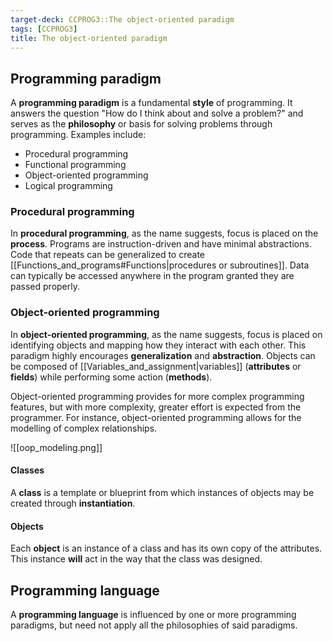 ```yaml
---
target-deck: CCPROG3::The object-oriented paradigm
tags: [CCPROG3]
title: The object-oriented paradigm
---
```


## Programming paradigm

A **programming paradigm** is a fundamental **style** of programming. It answers the question "How do I think about and solve a problem?" and serves as the **philosophy** or basis for solving problems through programming. Examples include:

- Procedural programming
- Functional programming
- Object-oriented programming
- Logical programming
<!--ID: 1716720911178-->

### Procedural programming

In **procedural programming**, as the name suggests, focus is placed on the **process**. Programs are instruction-driven and have minimal abstractions. Code that repeats can be generalized to create [[Functions_and_programs#Functions|procedures or subroutines]]. Data can typically be accessed anywhere in the program granted they are passed properly.

<!--ID: 1716720911181-->

### Object-oriented programming

In **object-oriented programming**, as the name suggests, focus is placed on identifying objects and mapping how they interact with each other. This paradigm highly encourages **generalization** and **abstraction**. Objects can be composed of [[Variables_and_assignment|variables]] (**attributes** or **fields**) while performing some action (**methods**).

Object-oriented programming provides for more complex programming features, but with more complexity, greater effort is expected from the programmer. For instance, object-oriented programming allows for the modelling of complex relationships.

![[oop_modeling.png]]

<!--ID: 1716720911184-->

#### Classes

A **class** is a template or blueprint from which instances of objects may be created through **instantiation**.

<!--ID: 1716720911186-->

#### Objects

Each **object** is an instance of a class and has its own copy of the attributes. This instance **will** act in the way that the class was designed.

<!--ID: 1716720911190-->

## Programming language

A **programming language** is influenced by one or more programming paradigms, but need not apply all the philosophies of said paradigms.

<!--ID: 1716720911192-->
